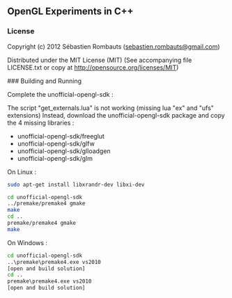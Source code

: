 OpenGL Experiments in C++
-------------------------

### License

Copyright (c) 2012 Sébastien Rombauts (sebastien.rombauts@gmail.com)

Distributed under the MIT License (MIT) (See accompanying file LICENSE.txt
or copy at http://opensource.org/licenses/MIT)

### Building and Running

Complete the unofficial-opengl-sdk :

The script "get_externals.lua" is not working (missing lua "ex" and "ufs" extensions)
Instead, download the unofficial-opengl-sdk package and copy the 4 missing libraries :
- unofficial-opengl-sdk/freeglut
- unofficial-opengl-sdk/glfw
- unofficial-opengl-sdk/glloadgen
- unofficial-opengl-sdk/glm

On Linux :

```bash
sudo apt-get install libxrandr-dev libxi-dev

cd unofficial-opengl-sdk
../premake/premake4 gmake
make
cd ..
premake/premake4 gmake
make
```

On Windows :

```bash
cd unofficial-opengl-sdk
..\premake\premake4.exe vs2010
[open and build solution]
cd ..
premake\premake4.exe vs2010
[open and build solution]
```

